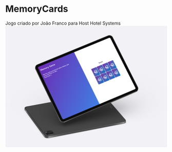 # MemoryCards
Jogo criado por João Franco para Host Hotel Systems
![Alt text](img/iPadMockup.jpg?raw=true "Title")

